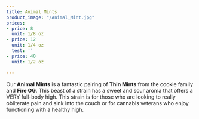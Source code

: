 ```yaml
---
title: Animal Mints
product_image: "/Animal_Mint.jpg"
prices:
- price: 8
  unit: 1/8 oz
- price: 12
  unit: 1/4 oz
  test: ''
- price: 40
  unit: 1/2 oz

---
```

Our **Animal Mints** is a fantastic pairing of **Thin Mints** from the cookie family and **Fire OG**. This beast of a strain has a sweet and sour aroma that offers a VERY full-body high. This strain is for those who are looking to really obliterate pain and sink into the couch or for cannabis veterans who enjoy functioning with a healthy high.